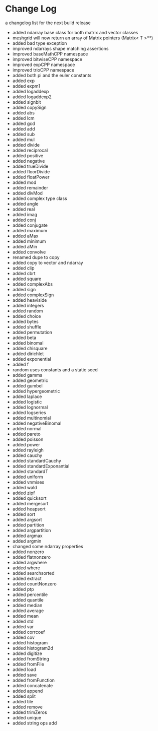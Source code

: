# Change Log

a changelog list for the next build release

- added ndarray base class for both matrix and vector classes
- meshgrid will now return an array of Matrix pointers (Matrix< T >**)
- added bad type exception
- improved ndarrays shape matching assertions
- improved baseMathCPP namespace
- improved bitwiseCPP namespace
- improved expCPP namespace
- improved trioCPP namespace
- added both pi and the euler constants
- added exp
- added expm1
- added logaddexp
- added logaddexp2
- added signbit
- added copySign
- added abs
- added lcm
- added gcd
- added add
- added sub
- added mul
- added divide
- added reciprocal
- added positive
- added negative
- added trueDivide
- added floorDivide
- added floatPower
- added mod
- added remainder
- added divMod
- added complex type class
- added angle
- added real
- added imag
- added conj
- added conjugate
- added maximum
- added aMax
- added minimum
- added aMin
- added convolve
- renamed dupe to copy
- added copy to vector and ndarray
- added clip
- added cbrt
- added square
- added complexAbs
- added sign
- added complexSign
- added heaviside
- added integers
- added random
- added choice
- added bytes
- added shuffle
- added permutation
- added beta
- added binomal
- added chisquare
- added dirichlet
- added exponential
- added f
- random uses constants and a static seed
- added gamma
- added geometric
- added gumbel
- added hypergeometric
- added laplace
- added logistic
- added lognormal
- added logseries
- added multinomial
- added negativeBinomal
- added normal
- added pareto
- added poisson
- added power
- added rayleigh
- added cauchy
- added standardCauchy
- added standardExponantial
- added standardT
- added uniform
- added vnmises
- added wald
- added zipf
- added quicksort
- added mergesort
- added heapsort
- added sort
- added argsort
- added partition
- added argpartition
- added argmax
- added argmin
- changed some ndarray properties
- added nonzero
- added flatnonzero
- added argwhere
- added where
- added searchsorted
- added extract
- added countNonzero
- added ptp
- added percentile
- added quantile
- added median
- added average
- added mean
- added std
- added var
- added corrcoef
- added cov
- added histogram
- added histogram2d
- added digitize
- added fromString
- added fromFile
- added load
- added save
- added fromFunction
- added concatenate
- added append
- added split
- added tile
- added remove
- added trimZeros
- added unique
- added string ops add